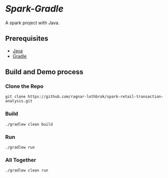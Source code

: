 # _Spark-Gradle_
A spark project with Java.

## Prerequisites
- [Java](https://java.com/en/download/)
- [Gradle](https://gradle.org/)

## Build and Demo process

### Clone the Repo
`git clone https://github.com/ragnar-lothbrok/spark-retail-transaction-analysis.git`

### Build
`./gradlew clean build`
### Run
`./gradlew run`
### All Together
`./gradlew clean run`
